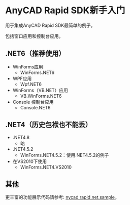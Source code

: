 
# AnyCAD Rapid SDK新手入门

用于集成AnyCAD Rapid SDK最简单的例子。

包括窗口应用和控制台应用。

## .NET6（推荐使用）

- WinForms应用
  - WinForms.NET6
- WPF应用
  - Wpf.NET6
- WinForms（VB.NET）应用
  - VB.WinForms.NET6
- Console 控制台应用
  - Console.NET6

## .NET4（历史包袱也不能丢）
- .NET4.8
  - 略
- .NET4.5.2
  - WinForms.NET4.5.2：使用.NET4.5.2的例子
- 在VS2010下使用
  - WinForms.NET4.VS2010  

## 其他
更丰富的功能展示代码请参考: [nycad.rapid.net.sample](https://gitee.com/anycad/anycad.rapid.net.sample)。